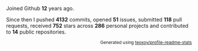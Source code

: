 Joined Github **12** years ago.

Since then I pushed **4132** commits, opened **51** issues, submitted **118** pull requests, received **752** stars across **286** personal projects and contributed to **14** public repositories.

<p align="right"><sub>Generated using <a href="https://github.com/marketplace/actions/profile-readme-stats">teoxoy/profile-readme-stats</a></sub></p>
